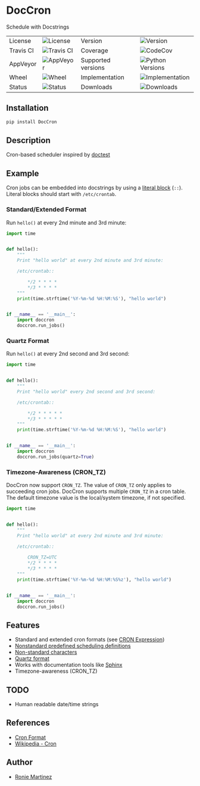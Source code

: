 # DocCron

Schedule with Docstrings

<table>
    <tr>
        <td>License</td>
        <td><img src='https://img.shields.io/pypi/l/DocCron.svg' alt="License"></td>
        <td>Version</td>
        <td><img src='https://img.shields.io/pypi/v/DocCron.svg' alt="Version"></td>
    </tr>
    <tr>
        <td>Travis CI</td>
        <td><img src='https://travis-ci.org/roniemartinez/DocCron.svg?branch=master' alt="Travis CI"></td>
        <td>Coverage</td>
        <td><img src='https://codecov.io/gh/roniemartinez/DocCron/branch/master/graph/badge.svg' alt="CodeCov"></td>
    </tr>
    <tr>
        <td>AppVeyor</td>
        <td><img src='https://ci.appveyor.com/api/projects/status/ceqj4tmh13r8hc79/branch/master?svg=true' alt="AppVeyor"></td>
        <td>Supported versions</td>
        <td><img src='https://img.shields.io/pypi/pyversions/DocCron.svg' alt="Python Versions"></td>
    </tr>
    <tr>
        <td>Wheel</td>
        <td><img src='https://img.shields.io/pypi/wheel/DocCron.svg' alt="Wheel"></td>
        <td>Implementation</td>
        <td><img src='https://img.shields.io/pypi/implementation/DocCron.svg' alt="Implementation"></td>
    </tr>
    <tr>
        <td>Status</td>
        <td><img src='https://img.shields.io/pypi/status/DocCron.svg' alt="Status"></td>
        <td>Downloads</td>
        <td><img src='https://img.shields.io/pypi/dm/DocCron.svg' alt="Downloads"></td>
    </tr>
</table>

## Installation

```bash
pip install DocCron
```

## Description

Cron-based scheduler inspired by [doctest](https://en.wikipedia.org/wiki/Doctest)

## Example

Cron jobs can be embedded into docstrings by using a [literal block](http://www.sphinx-doc.org/en/master/usage/restructuredtext/basics.html#literal-blocks) (`::`). Literal blocks should start with `/etc/crontab`.

### Standard/Extended Format

Run `hello()` at every 2nd minute and 3rd minute:

```python
import time


def hello():
    """
    Print "hello world" at every 2nd minute and 3rd minute:

    /etc/crontab::

        */2 * * * *
        */3 * * * *
    """
    print(time.strftime('%Y-%m-%d %H:%M:%S'), "hello world")


if __name__ == '__main__':
    import doccron
    doccron.run_jobs()

```

### Quartz Format

Run `hello()` at every 2nd second and 3rd second:

```python
import time


def hello():
    """
    Print "hello world" every 2nd second and 3rd second:

    /etc/crontab::

        */2 * * * * *
        */3 * * * * *
    """
    print(time.strftime('%Y-%m-%d %H:%M:%S'), "hello world")


if __name__ == '__main__':
    import doccron
    doccron.run_jobs(quartz=True)

```

### Timezone-Awareness (CRON_TZ)

DocCron now support `CRON_TZ`. The value of `CRON_TZ` only applies to succeeding cron jobs.
DocCron supports multiple `CRON_TZ` in a cron table. The default timezone value is the local/system timezone, if not specified. 

```python
import time


def hello():
    """
    Print "hello world" at every 2nd minute and 3rd minute:

    /etc/crontab::
    
        CRON_TZ=UTC
        */2 * * * *
        */3 * * * *
    """
    print(time.strftime('%Y-%m-%d %H:%M:%S%z'), "hello world")


if __name__ == '__main__':
    import doccron
    doccron.run_jobs()

```

## Features

- Standard and extended cron formats (see [CRON Expression](https://en.wikipedia.org/wiki/Cron#CRON_expression))
- [Nonstandard predefined scheduling definitions](https://en.wikipedia.org/wiki/Cron#Nonstandard_predefined_scheduling_definitions)
- [Non-standard characters](https://en.wikipedia.org/wiki/Cron#Non-standard_characters)
- [Quartz format](http://www.quartz-scheduler.org/documentation/quartz-2.x/tutorials/crontrigger.html)
- Works with documentation tools like [Sphinx](https://github.com/sphinx-doc/sphinx)
- Timezone-awareness (CRON_TZ)

## TODO

- Human readable date/time strings 

## References

- [Cron Format](http://www.nncron.ru/help/EN/working/cron-format.htm)
- [Wikipedia - Cron](https://en.wikipedia.org/wiki/Cron)

## Author

- [Ronie Martinez](mailto:ronmarti18@gmail.com)